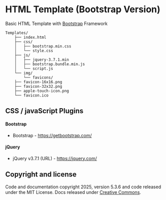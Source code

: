 # HTML Template (Bootstrap Version)

Basic HTML Template with [Bootstrap](https://getbootstrap.com/) Framework

```text
Templates/
    ├── index.html
    ├── css/
    │   ├── bootstrap.min.css
    │   └── style.css
    ├── js/
    │   ├── jquery-3.7.1.min
    │   ├── bootstrap.bundle.min.js
    │   └── script.js
    └── img/
        └── favicons/
	├── favicon-16x16.png
	├── favicon-32x32.png
	├── apple-touch-icon.png
	└── favicon.ico
```

## CSS / javaScript Plugins

#### Bootstrap

-   Bootstrap - https://getbootstrap.com/

#### jQuery

-   jQuery v3.7.1 (URL) - https://jquery.com/

## Copyright and license

Code and documentation copyright 2025, version 5.3.6 and code released under the MIT License. Docs released under [Creative Commons](https://creativecommons.org/licenses/by/3.0/).

